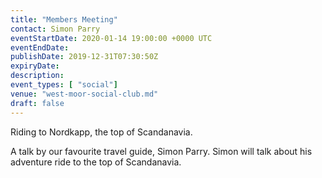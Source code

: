 ```yaml
---
title: "Members Meeting"
contact: Simon Parry
eventStartDate: 2020-01-14 19:00:00 +0000 UTC
eventEndDate:
publishDate: 2019-12-31T07:30:50Z
expiryDate:
description:
event_types: [ "social"] 
venue: "west-moor-social-club.md"
draft: false
---
```


Riding to Nordkapp, the top of Scandanavia.

A talk by our favourite travel guide, Simon Parry. Simon will talk about his adventure ride to the top of Scandanavia.